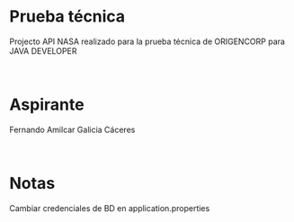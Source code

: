 # Prueba técnica
Projecto API NASA realizado para la prueba técnica de ORIGENCORP para JAVA DEVELOPER

<br>

# Aspirante
Fernando Amilcar Galicia Cáceres

<br>

# Notas
Cambiar credenciales de BD en application.properties